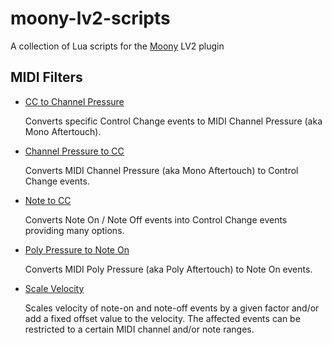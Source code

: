 # moony-lv2-scripts

A collection of Lua scripts for the [Moony] LV2 plugin


## MIDI Filters

* [CC to Channel Pressure](midi/cc2channelpressure.lua)

    Converts specific Control Change events to MIDI Channel Pressure
    (aka Mono Aftertouch).

* [Channel Pressure to CC](midi/channelpressure2cc.lua)

    Converts MIDI Channel Pressure (aka Mono Aftertouch) to Control Change
    events.

* [Note to CC](midi/note2cc.lua)

    Converts Note On / Note Off events into Control Change events providing
    many options.

* [Poly Pressure to Note On](midi/polyat2noteon.lua)

    Converts MIDI Poly Pressure (aka Poly Aftertouch) to Note On events.

* [Scale Velocity](midi/scale_velocity.lua)

    Scales velocity of note-on and note-off events by a given factor
    and/or add a fixed offset value to the velocity. The affected events
    can be restricted to a certain MIDI channel and/or note ranges.


[Moony]: https://open-music-kontrollers.ch/lv2/moony/
